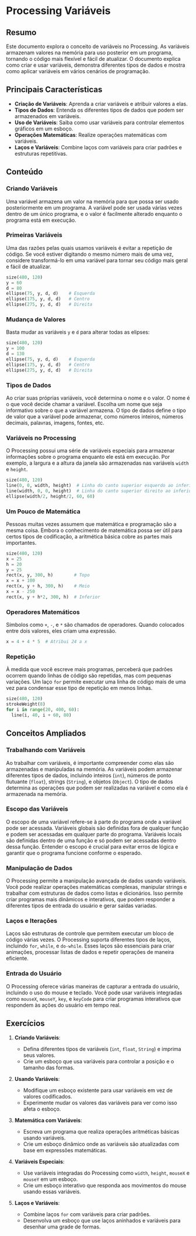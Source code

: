 
# Processing Variáveis

## Resumo

Este documento explora o conceito de variáveis no Processing. As variáveis armazenam valores na memória para uso posterior em um programa, tornando o código mais flexível e fácil de atualizar. O documento explica como criar e usar variáveis, demonstra diferentes tipos de dados e mostra como aplicar variáveis em vários cenários de programação.

## Principais Características
- **Criação de Variáveis**: Aprenda a criar variáveis e atribuir valores a elas.
- **Tipos de Dados**: Entenda os diferentes tipos de dados que podem ser armazenados em variáveis.
- **Uso de Variáveis**: Saiba como usar variáveis para controlar elementos gráficos em um esboço.
- **Operações Matemáticas**: Realize operações matemáticas com variáveis.
- **Laços e Variáveis**: Combine laços com variáveis para criar padrões e estruturas repetitivas.

## Conteúdo

### Criando Variáveis
Uma variável armazena um valor na memória para que possa ser usado posteriormente em um programa. A variável pode ser usada várias vezes dentro de um único programa, e o valor é facilmente alterado enquanto o programa está em execução.

### Primeiras Variáveis
Uma das razões pelas quais usamos variáveis é evitar a repetição de código. Se você estiver digitando o mesmo número mais de uma vez, considere transformá-lo em uma variável para tornar seu código mais geral e fácil de atualizar.

```python
size(480, 120)
y = 60
d = 80
ellipse(75, y, d, d)    # Esquerda
ellipse(175, y, d, d)   # Centro
ellipse(275, y, d, d)   # Direita
```

### Mudança de Valores
Basta mudar as variáveis `y` e `d` para alterar todas as elipses:

```python
size(480, 120)
y = 100
d = 130
ellipse(75, y, d, d)    # Esquerda
ellipse(175, y, d, d)   # Centro
ellipse(275, y, d, d)   # Direita
```

### Tipos de Dados
Ao criar suas próprias variáveis, você determina o nome e o valor. O nome é o que você decide chamar a variável. Escolha um nome que seja informativo sobre o que a variável armazena. O tipo de dados define o tipo de valor que a variável pode armazenar, como números inteiros, números decimais, palavras, imagens, fontes, etc.

### Variáveis no Processing
O Processing possui uma série de variáveis especiais para armazenar informações sobre o programa enquanto ele está em execução. Por exemplo, a largura e a altura da janela são armazenadas nas variáveis `width` e `height`.

```python
size(480, 120)
line(0, 0, width, height)  # Linha do canto superior esquerdo ao inferior direito
line(width, 0, 0, height)  # Linha do canto superior direito ao inferior esquerdo
ellipse(width/2, height/2, 60, 60)
```

### Um Pouco de Matemática
Pessoas muitas vezes assumem que matemática e programação são a mesma coisa. Embora o conhecimento de matemática possa ser útil para certos tipos de codificação, a aritmética básica cobre as partes mais importantes.

```python
size(480, 120)
x = 25
h = 20
y = 25
rect(x, y, 300, h)        # Topo
x = x + 100
rect(x, y + h, 300, h)    # Meio
x = x - 250
rect(x, y + h*2, 300, h)  # Inferior
```

### Operadores Matemáticos
Símbolos como `+`, `-`, e `*` são chamados de operadores. Quando colocados entre dois valores, eles criam uma expressão.

```python
x = 4 + 4 * 5  # Atribui 24 a x
```

### Repetição
À medida que você escreve mais programas, perceberá que padrões ocorrem quando linhas de código são repetidas, mas com pequenas variações. Um laço `for` permite executar uma linha de código mais de uma vez para condensar esse tipo de repetição em menos linhas.

```python
size(480, 120)
strokeWeight(8)
for i in range(20, 400, 60):
  line(i, 40, i + 60, 80)
```

## Conceitos Ampliados

### Trabalhando com Variáveis
Ao trabalhar com variáveis, é importante compreender como elas são armazenadas e manipuladas na memória. As variáveis podem armazenar diferentes tipos de dados, incluindo inteiros (`int`), números de ponto flutuante (`float`), strings (`String`), e objetos (`Object`). O tipo de dados determina as operações que podem ser realizadas na variável e como ela é armazenada na memória.

### Escopo das Variáveis
O escopo de uma variável refere-se à parte do programa onde a variável pode ser acessada. Variáveis globais são definidas fora de qualquer função e podem ser acessadas em qualquer parte do programa. Variáveis locais são definidas dentro de uma função e só podem ser acessadas dentro dessa função. Entender o escopo é crucial para evitar erros de lógica e garantir que o programa funcione conforme o esperado.

### Manipulação de Dados
O Processing permite a manipulação avançada de dados usando variáveis. Você pode realizar operações matemáticas complexas, manipular strings e trabalhar com estruturas de dados como listas e dicionários. Isso permite criar programas mais dinâmicos e interativos, que podem responder a diferentes tipos de entrada do usuário e gerar saídas variadas.

### Laços e Iterações
Laços são estruturas de controle que permitem executar um bloco de código várias vezes. O Processing suporta diferentes tipos de laços, incluindo `for`, `while`, e `do-while`. Esses laços são essenciais para criar animações, processar listas de dados e repetir operações de maneira eficiente.

### Entrada do Usuário
O Processing oferece várias maneiras de capturar a entrada do usuário, incluindo o uso do mouse e teclado. Você pode usar variáveis integradas como `mouseX`, `mouseY`, `key`, e `keyCode` para criar programas interativos que respondem às ações do usuário em tempo real.

## Exercícios

1. **Criando Variáveis**:
   - Defina diferentes tipos de variáveis (`int`, `float`, `String`) e imprima seus valores.
   - Crie um esboço que usa variáveis para controlar a posição e o tamanho das formas.

2. **Usando Variáveis**:
   - Modifique um esboço existente para usar variáveis em vez de valores codificados.
   - Experimente mudar os valores das variáveis para ver como isso afeta o esboço.

3. **Matemática com Variáveis**:
   - Escreva um programa que realiza operações aritméticas básicas usando variáveis.
   - Crie um esboço dinâmico onde as variáveis são atualizadas com base em expressões matemáticas.

4. **Variáveis Especiais**:
   - Use variáveis integradas do Processing como `width`, `height`, `mouseX` e `mouseY` em um esboço.
   - Crie um esboço interativo que responda aos movimentos do mouse usando essas variáveis.

5. **Laços e Variáveis**:
   - Combine laços `for` com variáveis para criar padrões.
   - Desenvolva um esboço que use laços aninhados e variáveis para desenhar uma grade de formas.
